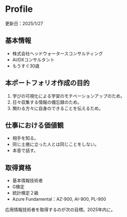 # Profile
更新日：2025/1/27

## 基本情報
- 株式会社ヘッドウォータースコンサルティング
- AI/DXコンサルタント
- もうすぐ30歳

## 本ポートフォリオ作成の目的
1. 学びの可視化による学習のモチベーションアップのため。
2. 日々収集する情報の備忘録のため。
3. 関わる方々に自身のできることを伝えるため。

## 仕事における価値観

- 相手を知る。
- 同じ土俵に立った人とは同じことをしない。
- 本音で話す。

## 取得資格
- 基本情報技術者
- G検定
- 統計検定２級
- Azure Fundamental：AZ-900, AI-900, PL-900

応用情報技術者を取得するのが次の目標。2025年内に。


